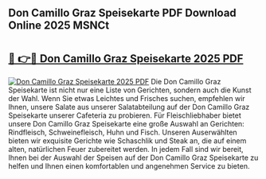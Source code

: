 ## Don Camillo Graz Speisekarte PDF Download Online 2025 MSNCt

# <h2><a href="http://gcczl7h.nevu.top/?p=Don+Camillo+Graz+Speisekarte">🔗 👉🔴 Don Camillo Graz Speisekarte 2025 PDF</a></h2>

[![Don Camillo Graz Speisekarte 2025 PDF](https://i.imgur.com/dBaPXMq.png)](http://gcczl7h.nevu.top/?p=Don+Camillo+Graz+Speisekarte)
Die Don Camillo Graz Speisekarte ist nicht nur eine Liste von Gerichten, sondern auch die Kunst der Wahl. Wenn Sie etwas Leichtes und Frisches suchen, empfehlen wir Ihnen, unsere Salate aus unserer Salatabteilung auf der Don Camillo Graz Speisekarte unserer Cafeteria zu probieren. Für Fleischliebhaber bietet unsere Don Camillo Graz Speisekarte eine große Auswahl an Gerichten: Rindfleisch, Schweinefleisch, Huhn und Fisch. Unseren Auserwählten bieten wir exquisite Gerichte wie Schaschlik und Steak an, die auf einem alten, natürlichen Feuer zubereitet werden. In jedem Fall sind wir bereit, Ihnen bei der Auswahl der Speisen auf der Don Camillo Graz Speisekarte zu helfen und Ihnen einen komfortablen und angenehmen Service zu bieten.
